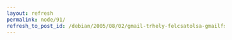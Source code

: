 ```yaml
---
layout: refresh
permalink: node/91/
refresh_to_post_id: /debian/2005/08/02/gmail-trhely-felcsatolsa-gmailfs
---
```


